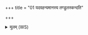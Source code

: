 +++
title = "01 यदवहन्यमानस्य तण्डुलस्कन्दति"

+++
<details><summary>मूलम् (WS)</summary>

यदवहन्यमानस्य तण्डुलस्कन्दति समासमानस्य वरः प्रमायुषो भवति ॥ १ ॥
</details>
